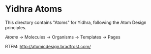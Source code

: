 # Yidhra Atoms

This directory contains "Atoms" for Yidhra, following the Atom Design principles.

*Atoms* -> Molecules -> Organisms -> Templates -> Pages

RTFM: http://atomicdesign.bradfrost.com/
